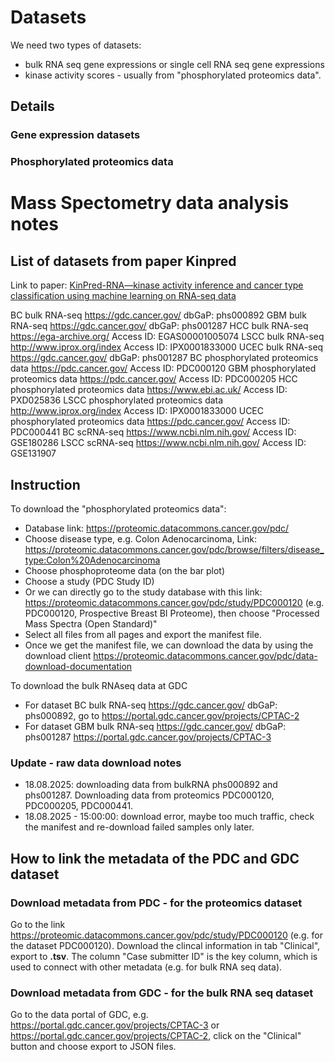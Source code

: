 # Datasets

We need two types of datasets:
- bulk RNA seq gene expressions or single cell RNA seq gene expressions
- kinase activity scores - usually from "phosphorylated proteomics data". 

## Details

### Gene expression datasets

### Phosphorylated proteomics data


# Mass Spectometry data analysis notes
## List of datasets from paper Kinpred
Link to paper: [KinPred-RNA—kinase activity inference and cancer type classification using machine learning on RNA-seq data](https://www.sciencedirect.com/science/article/pii/S2589004224005546#sec4.1)

BC bulk RNA-seq	https://gdc.cancer.gov/	dbGaP: phs000892
GBM bulk RNA-seq	https://gdc.cancer.gov/	dbGaP: phs001287
HCC bulk RNA-seq	https://ega-archive.org/	Access ID: EGAS00001005074
LSCC bulk RNA-seq	http://www.iprox.org/index	Access ID: IPX0001833000
UCEC bulk RNA-seq	https://gdc.cancer.gov/	dbGaP: phs001287
BC phosphorylated proteomics data	https://pdc.cancer.gov/	Access ID: PDC000120
GBM phosphorylated proteomics data	https://pdc.cancer.gov/	Access ID: PDC000205
HCC phosphorylated proteomics data	https://www.ebi.ac.uk/	Access ID: PXD025836
LSCC phosphorylated proteomics data	http://www.iprox.org/index	Access ID: IPX0001833000
UCEC phosphorylated proteomics data	https://pdc.cancer.gov/	Access ID: PDC000441
BC scRNA-seq	https://www.ncbi.nlm.nih.gov/	Access ID: GSE180286
LSCC scRNA-seq	https://www.ncbi.nlm.nih.gov/	Access ID: GSE131907

## Instruction  
To download the "phosphorylated proteomics data":
- Database link: https://proteomic.datacommons.cancer.gov/pdc/ 
- Choose disease type, e.g. Colon Adenocarcinoma, Link: https://proteomic.datacommons.cancer.gov/pdc/browse/filters/disease_type:Colon%20Adenocarcinoma 
- Choose phosphoproteome data (on the bar plot)
- Choose a study (PDC Study ID)
- Or we can directly go to the study database with this link: https://proteomic.datacommons.cancer.gov/pdc/study/PDC000120 (e.g. PDC000120, Prospective Breast BI Proteome), then choose "Processed Mass Spectra (Open Standard)"
- Select all files from all pages and export the manifest file.
- Once we get the manifest file, we can download the data by using the download client https://proteomic.datacommons.cancer.gov/pdc/data-download-documentation 

To download the bulk RNAseq data at GDC
- For dataset BC bulk RNA-seq	https://gdc.cancer.gov/	dbGaP: phs000892, go to https://portal.gdc.cancer.gov/projects/CPTAC-2
- For dataset GBM bulk RNA-seq	https://gdc.cancer.gov/	dbGaP: phs001287 https://portal.gdc.cancer.gov/projects/CPTAC-3 

### Update - raw data download notes
- 18.08.2025: downloading data from bulkRNA phs000892 and phs001287. Downloading data from proteomics PDC000120, PDC000205, PDC000441.  
- 18.08.2025 - 15:00:00: download error, maybe too much traffic, check the manifest and re-download failed samples only later. 

## How to link the metadata of the PDC and GDC dataset

### Download metadata from PDC - for the proteomics dataset
Go to the link https://proteomic.datacommons.cancer.gov/pdc/study/PDC000120 (e.g. for the dataset PDC000120). Download the clincal information in tab "Clinical", export to **.tsv**. The column "Case submitter ID" is the key column, which is used to connect with other metadata (e.g. for bulk RNA seq data).

### Download metadata from GDC - for the bulk RNA seq dataset
Go to the data portal of GDC, e.g. https://portal.gdc.cancer.gov/projects/CPTAC-3 or https://portal.gdc.cancer.gov/projects/CPTAC-2, click on the "Clinical" button and choose export to JSON files. 

